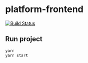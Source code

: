 # platform-frontend

[![Build Status](https://travis-ci.org/Neufund/platform-frontend.svg?branch=master)](https://travis-ci.org/Neufund/platform-frontend)

## Run project

```sh
yarn
yarn start
```
